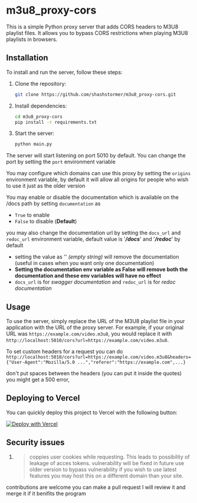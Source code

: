 # m3u8_proxy-cors

This is a simple Python proxy server that adds CORS headers to M3U8 playlist files. It allows you to bypass CORS restrictions when playing M3U8 playlists in browsers.

## Installation

To install and run the server, follow these steps:

1. Clone the repository:
    ```bash
    git clone https://github.com/shashstormer/m3u8_proxy-cors.git
    ```
2. Install dependencies:
    
    ```bash
    cd m3u8_proxy-cors
    pip install -r requirements.txt
    ```
3. Start the server:
    ```bash
    python main.py
    ```

The server will start listening on port 5010 by default. You can change the port by setting the `port` environment variable

You may configure which domains can use this proxy by setting the `origins` environment variable, by default it will allow all origins for people who wish to use it just as the older version

You may enable or disable the documentation which is available on the /docs path by setting `documentation` as 
- `True` to enable
- `False` to disable (**Default**)

you may also change the documentation url by setting the `docs_url` and `redoc_url` environment variable, default value is '**_/docs_**' and '**_/redoc_**' by default
- setting the value as '' _(empty string)_ will remove the documentation (useful in cases when you want only one documentation)
- **Setting the documentation env variable as False will remove both the documentation and these env variables will have no effect** 
- `docs_url` is for _swagger documentation_ and `redoc_url` is for _redoc documentation_


## Usage

To use the server, simply replace the URL of the M3U8 playlist file in your application with the URL of the proxy server. For example, if your original URL was `https://example.com/video.m3u8`, you would replace it with `http://localhost:5010/cors?url=https://example.com/video.m3u8`.

To set custom headers for a request you can do ```http://localhost:5010/cors?url=https://example.com/video.m3u8&headers={"User-Agent":"Mozilla/5.0 ...","referer":"https://example.com",...}```

don't put spaces between the headers (you can put it inside the quotes) you might get a 500 error,

## Deploying to Vercel
You can quickly deploy this project to Vercel with the following button:

[![Deploy with Vercel](https://vercel.com/button)](https://vercel.com/new/clone?repository-url=https%3A%2F%2Fgithub.com%2Fshashstormer%2Fm3u8_proxy-cors&project-name=m3u8-proxy-cors&repository-name=m3u8-proxy-cors)

## Security issues

1. > coppies user cookies while requesting. This leads to possibility of leakage of acces tokens. vulnerability will be fixed in future
use older version to bypass vulnerability
if you wish to use latest features you may host this on a different domain than your site.

contributions are welcome you can make a pull request I will review it and merge it if it benifits the program
